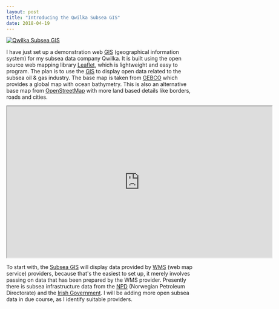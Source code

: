 ```yaml
---
layout: post
title: "Introducing the Qwilka Subsea GIS"
date: 2018-04-19
---
```


[![Qwilka Subsea GIS](https://qwilka.github.io/images/Introducing_QwilkaGIS.jpg)](https://qwilka.github.io/GIS/)

I have just set up a demonstration web [GIS](https://qwilka.github.io/GIS/) (geographical information system) for my subsea data company Qwilka. It is built using the open source web mapping library [Leaflet](http://leafletjs.com/), which is lightweight and easy to program. The plan is to use the [GIS](https://qwilka.github.io/GIS/) to display open data related to the subsea oil & gas industry. The base map is taken from [GEBCO](https://www.gebco.net/) which provides a global map with ocean bathymetry. This is also an alternative base map from [OpenStreetMap](https://www.openstreetmap.org/) with more land based details like borders, roads and cities. 


 <iframe src="https://qwilka.github.io/GIS/" height="400" width="700" align="middle" frameborder="1"></iframe> 


To start with, the [Subsea GIS](https://qwilka.github.io/GIS/) will display data provided by [WMS](https://en.wikipedia.org/wiki/Web_Map_Service) (web map service) providers, because that's the easiest to set up, it merely involves passing on data that has been prepared by the WMS provider. Presently there is subsea infrastructure data from the [NPD](http://www.npd.no/en/About-us/Available-data/) (Norwegian Petroleum Directorate) and the [Irish Government](https://data.gov.ie/dataset/offshore-gas-pipeline). I will be adding more open subsea data in due course, as I identify suitable providers. 


